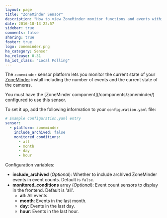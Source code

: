 ```yaml
---
layout: page
title: "ZoneMinder Sensor"
description: "How to view ZoneMinder monitor functions and events within Home Assistant."
date: 2016-10-13 22:57
sidebar: true
comments: false
sharing: true
footer: true
logo: zoneminder.png
ha_category: Sensor
ha_release: 0.31
ha_iot_class: "Local Polling"
---
```



The `zoneminder` sensor platform lets you monitor the current state of your [ZoneMinder](https://www.zoneminder.com) install including the number of events and the current state of the cameras.

<p class='note'>
You must have the [ZoneMinder component](/components/zoneminder/) configured to use this sensor.
</p>

To set it up, add the following information to your `configuration.yaml` file:

```yaml
# Example configuration.yaml entry
sensor:
  - platform: zoneminder
    include_archived: false
    monitored_conditions:
      - all
      - month
      - day
      - hour
```

Configuration variables:

- **include_archived** (*Optional*): Whether to include archived ZoneMinder events in event counts. Default is `false`.
- **monitored_conditions** array (*Optional*): Event count sensors to display in the frontend. Default is 'all'.
  - **all**: All events.
  - **month**: Events in the last month.
  - **day**: Events in the last day.
  - **hour**: Events in the last hour.

